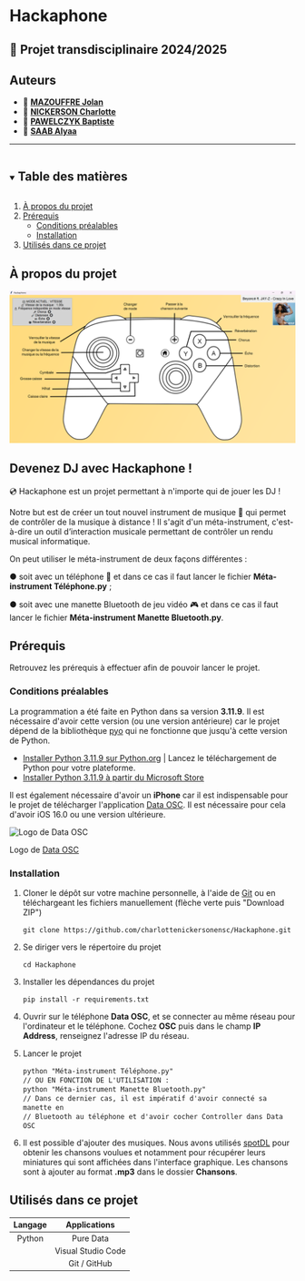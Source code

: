 # Hackaphone
## 📎 Projet transdisciplinaire 2024/2025

## Auteurs

* 👤 [**MAZOUFFRE Jolan**](https://github.com/)
* 👤 [**NICKERSON Charlotte**](https://github.com/charlottenickersonensc)
* 👤 [**PAWELCZYK Baptiste**](https://github.com/baptiste5403)
* 👤 [**SAAB Alyaa**](https://github.com/alyaa203)

***

<details open="open">
  <summary><h2 style="display: inline-block">Table des matières</h2></summary>
  <ol>
    <li>
      <a href="#à-propos-du-projet">À propos du projet</a>
    </li>
    <li>
      <a href="#prérequis">Prérequis</a>
      <ul>
        <li><a href="#conditions-préalables">Conditions préalables</a></li>
        <li><a href="#installation">Installation</a></li>
      </ul>
    </li>
    <li>
      <a href="#utilisés-dans-ce-projet">Utilisés dans ce projet</a>
    </li>
  </ol>
</details>

<h2 id="à-propos-du-projet">À propos du projet</h2>

<img src="hackaphone.png" alt="Interface graphique du méta-instrument avec une manette Bluetooth" />

## Devenez DJ avec Hackaphone !

💿 Hackaphone est un projet permettant à n'importe qui de jouer les DJ !

Notre but est de créer un tout nouvel instrument de musique 🎵 qui permet de contrôler de la musique à distance ! Il s'agit d'un méta-instrument, c'est-à-dire un outil d’interaction musicale permettant de contrôler un rendu musical informatique.

On peut utiliser le méta-instrument de deux façons différentes :

● soit avec un téléphone 📱 et dans ce cas il faut lancer le fichier **Méta-instrument Téléphone.py** ;

● soit avec une manette Bluetooth de jeu vidéo 🎮 et dans ce cas il faut lancer le fichier **Méta-instrument Manette Bluetooth.py**.

<h2 id="prérequis">Prérequis</h2>

Retrouvez les prérequis à effectuer afin de pouvoir lancer le projet.

<h3 id="conditions-préalables">Conditions préalables</h3>

La programmation a été faite en Python dans sa version **3.11.9**. Il est nécessaire d'avoir cette version (ou une version antérieure) car le projet dépend de la bibliothèque [pyo](https://pypi.org/project/pyo/) qui ne fonctionne que jusqu'à cette version de Python.

* [Installer Python 3.11.9 sur Python.org](https://www.python.org/downloads/release/python-3119/) | Lancez le téléchargement de Python pour votre plateforme.
* [Installer Python 3.11.9 à partir du Microsoft Store](https://apps.microsoft.com/detail/9nrwmjp3717k)

Il est également nécessaire d'avoir un **iPhone** car il est indispensable pour le projet de télécharger l'application [Data OSC](https://apps.apple.com/fr/app/data-osc/id6447833736). Il est nécessaire pour cela d'avoir iOS 16.0 ou une version ultérieure.

<img src="https://is1-ssl.mzstatic.com/image/thumb/Purple221/v4/8a/51/3f/8a513faa-9dfb-3d3a-78db-9f2bed4dcfad/AppIcon-0-0-85-220-0-5-0-2x-sRGB.png/246x0w.webp" alt="Logo de Data OSC" width=150px/>

Logo de [Data OSC](https://apps.apple.com/fr/app/data-osc/id6447833736)

<h3 id="installation">Installation</h3>

1. Cloner le dépôt sur votre machine personnelle, à l'aide de [Git](https://git-scm.com/downloads) ou en téléchargeant les fichiers manuellement (flèche verte puis "Download ZIP")
   ```
   git clone https://github.com/charlottenickersonensc/Hackaphone.git
   ```

2. Se diriger vers le répertoire du projet
   ```
   cd Hackaphone
   ```

3. Installer les dépendances du projet
   ```
   pip install -r requirements.txt
   ```

4. Ouvrir sur le téléphone **Data OSC**, et se connecter au même réseau pour l'ordinateur et le téléphone. Cochez **OSC** puis dans le champ **IP Address**, renseignez l'adresse IP du réseau.

5. Lancer le projet
   ```
   python "Méta-instrument Téléphone.py"
   // OU EN FONCTION DE L'UTILISATION :
   python "Méta-instrument Manette Bluetooth.py"
   // Dans ce dernier cas, il est impératif d'avoir connecté sa manette en
   // Bluetooth au téléphone et d'avoir cocher Controller dans Data OSC
   ```

6. Il est possible d'ajouter des musiques. Nous avons utilisés [spotDL](https://github.com/spotDL/spotify-downloader) pour obtenir les chansons voulues et notamment pour récupérer leurs miniatures qui sont affichées dans l'interface graphique. Les chansons sont à ajouter au format **.mp3** dans le dossier **Chansons**.

<h2 id="utilisés-dans-ce-projet">Utilisés dans ce projet</h2>

| Langage         | Applications       |
| :-------------: | :--------------:   |
| Python          | Pure Data          |
|                 | Visual Studio Code |
|                 | Git / GitHub       |